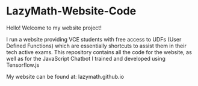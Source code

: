 # LazyMath-Website-Code
 Hello! Welcome to my website project!

 I run a website providing VCE students with free access to UDFs (User Defined Functions) which are essentially shortcuts to assist them in their tech 
 active exams. This repository contains all the code for the website, as well as for the JavaScript Chatbot I trained and developed using Tensorflow.js

 My website can be found at: lazymath.github.io
